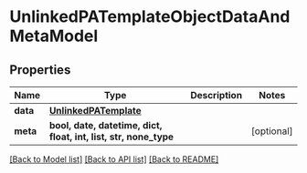 # UnlinkedPATemplateObjectDataAndMetaModel


## Properties
Name | Type | Description | Notes
------------ | ------------- | ------------- | -------------
**data** | [**UnlinkedPATemplate**](UnlinkedPATemplate.md) |  | 
**meta** | **bool, date, datetime, dict, float, int, list, str, none_type** |  | [optional] 

[[Back to Model list]](../README.md#documentation-for-models) [[Back to API list]](../README.md#documentation-for-api-endpoints) [[Back to README]](../README.md)


